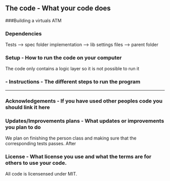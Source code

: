 ## The code - What your code does
  ###Building a virtuals ATM

### Dependencies 
Tests --> spec folder
implementation --> lib
settings files --> parent folder

### Setup - How to run the code on your computer
The code only contains a logic layer so it is not possible to run it

### - Instructions - The different steps to run the program
---

### Acknowledgements - If you have used other peoples code you should link it here

### Updates/Improvements plans - What updates or improvements you plan to do
We plan on finishing the person class and making sure that the corresponding tests passes. After 

### License - What license you use and what the terms are for others to use your code.
All code is licensensed under MIT.